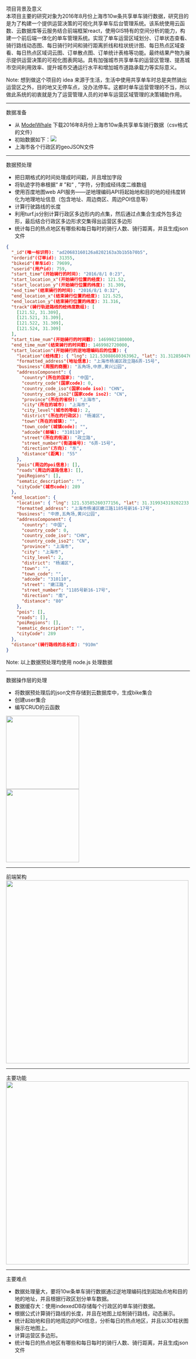 
<!-- 背景图片：中南林业科技大学logo -->
<div style="background-image: url(https://img.alicdn.com/imgextra/i3/O1CN01in9JUc1Vqw2UdKe21_!!6000000002705-2-tps-276-276.png); border-radius: 50%;" class="w-96 h-96 p-2.5 bg-no-repeat bg-cover bg-clip-content opacity-10 absolute left-1/2 top-1/2 transform -translate-x-1/2 -translate-y-1/2 -z-999"></div>

<div class="mb-12">项目背景及意义</div>

<div class="text-lg">本项目主要的研究对象为2016年8月份上海市10w条共享单车骑行数据，研究目的是为了构建一个提供运营决策的可视化共享单车后台管理系统。该系统使用云函数、云数据库等云服务结合前端框架react，使用GIS特有的空间分析的能力，构建一个前后端一体化的单车管理系统。实现了<span class="font-black text-green-500">单车运营区域划分、订单状态查看、骑行路线动态图、每日骑行时间和骑行距离折线和柱状统计图、每日热点区域查看、每日热点区域词云图、订单散点图、订单统计表格</span>等功能。最终结果产物为展示提供运营决策的可视化图表网站。具有加强城市共享单车的运营区管理、提髙城市空间利用效率、提升城市交通运行水平和增加城市道路承载力等实际意义。</div>

Note: 想到做这个项目的 idea 来源于生活，生活中使用共享单车时总是突然骑出运营区之外，目的地又无停车点，没办法停车。这都时单车运营管理的不当，所以做此系统的初衷就是为了运营管理人员的对单车运营区域管理的决策辅助作用。

---

<!-- 背景图片：中南林业科技大学logo -->
<div style="background-image: url(https://img.alicdn.com/imgextra/i3/O1CN01in9JUc1Vqw2UdKe21_!!6000000002705-2-tps-276-276.png); border-radius: 50%;" class="w-96 h-96 p-2.5 bg-no-repeat bg-cover bg-clip-content opacity-10 absolute left-1/2 top-1/2 transform -translate-x-1/2 -translate-y-1/2 -z-999"></div>

<div class="mb-12">数据准备</div>

<ul class="text-2xl">
  <li>从 <a href="https://www.heywhale.com/mw/dataset/5d315ebbcf76a60036e565bf/content" target="_blank">ModelWhale</a> 下载2016年8月份上海市10w条共享单车骑行数据（csv格式的文件）</li>
  <li>初始数据如下：<img src="https://img.alicdn.com/imgextra/i4/O1CN01rOe5zr1R2Jnz4qy7A_!!6000000002053-2-tps-2964-754.png" /></li>
  <li>上海市各个行政区的geoJSON文件</li>
</ul>

---

<!-- 背景图片：中南林业科技大学logo -->
<div style="background-image: url(https://img.alicdn.com/imgextra/i3/O1CN01in9JUc1Vqw2UdKe21_!!6000000002705-2-tps-276-276.png); border-radius: 50%;" class="w-96 h-96 p-2.5 bg-no-repeat bg-cover bg-clip-content opacity-10 absolute left-1/2 top-1/2 transform -translate-x-1/2 -translate-y-1/2 -z-999"></div>

<div id="left">

<div class="mb-12">数据预处理</div>

<ul class="text-xl">
  <li>把日期格式的时间处理成时间戳，并且增加字段</li>
  <li>将轨迹字符串根据“ # ”和“ , ”字符，分割成经纬度二维数组</li>
  <li>使用百度地图web API服务——逆地理编码API将起始地和目的地的经纬度转化为地理地址信息（包含地址、周边商区、周边POI信息等）</li>
  <li>计算行驶路线的长度</li>
  <li>利用turf.js分别计算行政区多边形内的点集，然后通过点集合生成外包多边形，最后结合行政区多边形求交集得出运营区多边形</li>
  <li>统计每日的热点地区有哪些和每日每时的骑行人数、骑行距离，并且生成json文件</li>
</ul>

</div>

<div id="right">

```json
{
  "_id"(唯一标识符): "ad20683160126a8202163a3b1b5b70b5",
  "orderid"(订单id): 31355,
  "bikeid"(单车id): 79699,
  "userid"(用户id): 759,
  "start_time"(开始骑行的时间): "2016/8/1 0:23",
  "start_location_x"(开始骑行位置的经度): 121.52,
  "start_location_y"(开始骑行位置的纬度): 31.309,
  "end_time"(结束骑行的时间): "2016/8/1 0:32",
  "end_location_x"(结束骑行位置的经度): 121.525,
  "end_location_y"(结束骑行位置的纬度): 31.316,
  "track"(骑行轨迹路线的经纬度数组): [
    [121.52, 31.309],
    [121.521, 31.309],
    [121.522, 31.309],
    [121.524, 31.309]
  ],
  "start_time_num"(开始骑行的时间戳): 1469982180000,
  "end_time_num"(结束骑行的时间戳): 1469982720000,
  "start_location"(开始骑行的逆地理编码后的位置): {
    "location"(经纬度): { "lng": 121.53088680363962, "lat": 31.31285047602628 },
    "formatted_address"(地址信息): "上海市杨浦区政立路6弄-15号",
    "business"(周围的商圈): "五角场,中原,黄兴公园",
    "addressComponent": {
      "country"(所在的国家): "中国",
      "country_code"(国家code): 0,
      "country_code_iso"(国家code iso): "CHN",
      "country_code_iso2"(国家code iso2): "CN",
      "province"(所在的省份): "上海市",
      "city"(所在的城市): "上海市",
      "city_level"(城市的等级): 2,
      "district"(所在的行政区): "杨浦区",
      "town"(所在的城镇): "",
      "town_code"(城镇code): "",
      "adcode"(邮编): "310110",
      "street"(所在的街道): "政立路",
      "street_number"(街道编号): "6弄-15号",
      "direction"(方向): "东",
      "distance"(距离): "55"
    },
    "pois"(周边的poi信息): [],
    "roads"(周边的道路信息): [],
    "poiRegions": [],
    "sematic_description": "",
    "cityCode"(城市code): 289
  },
  "end_location": {
    "location": { "lng": 121.53585260377156, "lat": 31.319934319202233 },
    "formatted_address": "上海市杨浦区嫩江路1185号新16-17号",
    "business": "中原,五角场,黄兴公园",
    "addressComponent": {
      "country": "中国",
      "country_code": 0,
      "country_code_iso": "CHN",
      "country_code_iso2": "CN",
      "province": "上海市",
      "city": "上海市",
      "city_level": 2,
      "district": "杨浦区",
      "town": "",
      "town_code": "",
      "adcode": "310110",
      "street": "嫩江路",
      "street_number": "1185号新16-17号",
      "direction": "南",
      "distance": "80"
    },
    "pois": [],
    "roads": [],
    "poiRegions": [],
    "sematic_description": "",
    "cityCode": 289
  },
  "distance"(骑行路线的总长度): "910m"
}
```

</div>

Note: 以上数据预处理均使用 node.js 处理数据

---

<!-- 背景图片：中南林业科技大学logo -->
<div style="background-image: url(https://img.alicdn.com/imgextra/i3/O1CN01in9JUc1Vqw2UdKe21_!!6000000002705-2-tps-276-276.png); border-radius: 50%;" class="w-96 h-96 p-2.5 bg-no-repeat bg-cover bg-clip-content opacity-10 absolute left-1/2 top-1/2 transform -translate-x-1/2 -translate-y-1/2 -z-999"></div>

<div class="mb-12">数据操作层的处理</div>

<ul class="text-xl">
  <li>将数据预处理后的json文件存储到云数据库中，生成bike集合</li>
  <li>创建user集合</li>
  <li>编写CRUD的云函数</li>
</ul>

<div id="left">

<img src="https://img.alicdn.com/imgextra/i1/O1CN01HGkwAr1K7d5SrSLyd_!!6000000001117-2-tps-862-260.png" style="height: 200px;" class="object-fill" />

</div>

<div id="right">

<img src="https://img.alicdn.com/imgextra/i2/O1CN01GrW5kS1elk5j9Il0w_!!6000000003912-2-tps-862-324.png" style="height: 200px;" class="object-fill" />

</div>

---

<!-- 背景图片：中南林业科技大学logo -->
<div style="background-image: url(https://img.alicdn.com/imgextra/i3/O1CN01in9JUc1Vqw2UdKe21_!!6000000002705-2-tps-276-276.png); border-radius: 50%;" class="w-96 h-96 p-2.5 bg-no-repeat bg-cover bg-clip-content opacity-10 absolute left-1/2 top-1/2 transform -translate-x-1/2 -translate-y-1/2 -z-999"></div>

<div class="mb-12">前端架构</div>

<img src="https://img.alicdn.com/imgextra/i3/O1CN011Js2Uh29XJhiFCjw2_!!6000000008077-2-tps-854-436.png" style="height: 500px;" class="pl-16" />

---

<!-- 背景图片：中南林业科技大学logo -->
<div style="background-image: url(https://img.alicdn.com/imgextra/i3/O1CN01in9JUc1Vqw2UdKe21_!!6000000002705-2-tps-276-276.png); border-radius: 50%;" class="w-96 h-96 p-2.5 bg-no-repeat bg-cover bg-clip-content opacity-10 absolute left-1/2 top-1/2 transform -translate-x-1/2 -translate-y-1/2 -z-999"></div>

<div class="mb-12">主要功能</div>

<img src="https://img.alicdn.com/imgextra/i1/O1CN01niRJbo22mFIwPPDbR_!!6000000007162-2-tps-832-716.png" style="height: 500px;" class="pl-48" />

---

<!-- 背景图片：中南林业科技大学logo -->
<div style="background-image: url(https://img.alicdn.com/imgextra/i3/O1CN01in9JUc1Vqw2UdKe21_!!6000000002705-2-tps-276-276.png); border-radius: 50%;" class="w-96 h-96 p-2.5 bg-no-repeat bg-cover bg-clip-content opacity-10 absolute left-1/2 top-1/2 transform -translate-x-1/2 -translate-y-1/2 -z-999"></div>

<div class="mb-12">主要难点</div>

<ul class="text-xl">
  <li>数据处理量大，要将10w条单车骑行数据通过逆地理编码找到起始点地和目的地的地址，并且根据行政区划分单车数据。</li>
  <li>数据缓存大：使用indexedDB存储每个行政区的单车骑行数据。</li>
  <li>根据公式计算骑行路线的长度，并且在地图上绘制骑行路线，动态展示。</li>
  <li>统计起始地和目的地周边的POI信息，分析每日的热点地区，并且以3D柱状图展示在地图上。</li>
  <li>计算运营区多边形。</li>
  <li>统计每日的热点地区有哪些和每日每时的骑行人数、骑行距离，并且生成json文件</li>
</ul>
